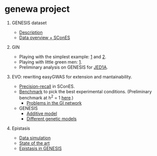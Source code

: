 # genewa project

1. GENESIS dataset

    * [Description](logbook/genesis_data.md)
    * [Data overview + SConES](logbook/genesis_exploration_1.ipynb)

2. GIN
    * Playing with the simplest example: [1](logbook/simplest_example_1.ipynb) and [2](logbook/simplest_example_2.ipynb).
    * Playing with little green men: [1](logbook/little_green_men_example_1.ipynb).
    * Preliminary analysis on GENESIS for [JED1A](logbook/genesis_gin_skat_aicc_1.ipynb).

3. EVO: rewriting easyGWAS for extension and mantainability.

	* [Precision-recall](results/benchmark/roc.ipynb) in SConES.
    * [Benchmark](results/benchmark/benchmark_1cluster.ipynb) to pick the best experimental conditions. (Preliminary benchmark at h<sup>2</sup> = 1 [here](results/heritability/benchmark.ipynb).)
		* [Problems in the GI network](results/fishy_gi/fishy_gi_study.ipynb)
    * GENESIS
		* [Additive model](results/genesis/additive_analysis.ipynb)
		* [Different genetic models](results/genesis/genetic_models.ipynb)

4. Epistasis
    * [Data simulation](logbook/gwas_simulation.md)
    * [State of the art](logbook/sota.md)
	* [Epistasis in GENESIS](results/epistasis/genesis_epistasis.ipynb)
